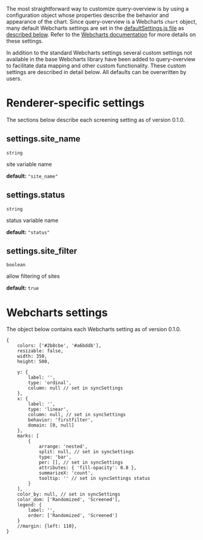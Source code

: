 The most straightforward way to customize query-overview is by using a configuration object whose properties describe the behavior and appearance of the chart. Since query-overview is a Webcharts `chart` object, many default Webcharts settings are set in the [defaultSettings.js file](https://github.com/RhoInc/query-overview/blob/master/src/defaultSettings.js) as [described below](#webcharts-settings). Refer to the [Webcharts documentation](https://github.com/RhoInc/Webcharts/wiki/Chart-Configuration) for more details on these settings.

In addition to the standard Webcharts settings several custom settings not available in the base Webcharts library have been added to query-overview to facilitate data mapping and other custom functionality. These custom settings are described in detail below. All defaults can be overwritten by users.

# Renderer-specific settings
The sections below describe each screening setting as of version 0.1.0.

## settings.site_name
`string`

site variable name

**default:** `"site_name"`



## settings.status
`string`

status variable name

**default:** `"status"`



## settings.site_filter
`boolean`

allow filtering of sites

**default:** `true`

# Webcharts settings
The object below contains each Webcharts setting as of version 0.1.0.

```
{    colors: ['#2b8cbe', '#a6bddb'],    resizable: false,    width: 350,    height: 500,    y: {        label: '',        type: 'ordinal',        column: null // set in syncSettings    },    x: {        label: '',        type: 'linear',        column: null, // set in syncSettings        behavior: 'firstfilter',        domain: [0, null]    },    marks: [        {            arrange: 'nested',            split: null, // set in syncSettings            type: 'bar',            per: [], // set in syncSettings            attributes: { 'fill-opacity': 0.8 },            summarizeX: 'count',            tooltip: '' // set in syncSettings status        }    ],    color_by: null, // set in syncSettings    color_dom: ['Randomized', 'Screened'],    legend: {        label: '',        order: ['Randomized', 'Screened']    }    //margin: {left: 110},}
```